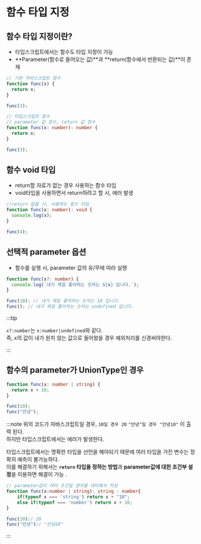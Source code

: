 # 함수 타입 지정

## 함수 타입 지정이란?

- 타입스크립트에서는 함수도 타입 지정이 가능
- **Parameter(함수로 들어오는 값)**과 **return(함수에서 반환되는 값)**이 존재

```ts
// 기본 자바스크립트 함수
function func(x) {
  return x;
}

func(3);

// 타입스크립트 함수
// parameter 값 정수, return 값 정수
function func(x: number): number {
  return x;
}

func(3);
```

## 함수 void 타입

- return할 자료가 없는 경우 사용하는 함수 타입
- void타입을 사용하면서 return하려고 할 시, 에러 발생

```ts
//return 없을 시, 사용하는 함수 타입
function func(x: number): void {
  console.log(x);
}

func(4);
```

## 선택적 parameter 옵션

- 함수를 실행 시, parameter 값의 유/무에 따라 실행

```ts
function func(x?: number) {
  console.log(`내가 제일 좋아하는 숫자는 ${x} 입니다.`);
}

func(10); // 내가 제일 좋아하는 숫자는 10 입니다.
func(); // 내가 제일 좋아하는 숫자는 undefined 입니다.
```

:::tip

`x?:number`는 `x:number|undefined`와 같다.<br/>
즉, x의 값이 내가 원치 않는 값으로 들어왔을 경우 예외처리를 신경써야한다.

:::

## 함수의 parameter가 UnionType인 경우

```ts
function func(x: number | string) {
  return x + 10;
}

func(10);
func("안녕");
```

:::note
위의 코드가 자바스크립트일 경우, `10일 경우 20` `"안녕"일 경우 "안녕10"` 이 출력 된다.<br/>
하지만 타입스크립트에서는 에러가 발생한다.<br/>

타입스크립트에서는 명확한 타입을 선언을 해야되기 때문에 여러 타입을 가진 변수는 정확히 예측이 불가능하다.<br/>
이를 해결하기 위해서는 **`return` 타입을 정하는 방법**과 **parameter값에 대한 조건부 설정**을 이용하면 해결이 가능 .

```ts title="함수 parameter가 UnionType일 경우 개선"
// parameter값이 여러 조건일 경우를 대비해서 작성
function func(x:number | string): string : number{
    if(typeof x === 'string') return x + "10";
    else if(typeof === 'number') return x + 10;
}

func(10)// 20
func("안녕")// "안녕10"
```

:::
